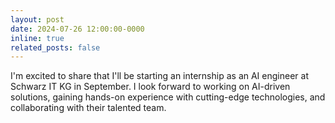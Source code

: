 ```yaml
---
layout: post
date: 2024-07-26 12:00:00-0000
inline: true
related_posts: false
---
```

I'm excited to share that I'll be starting an internship as an AI engineer at Schwarz IT KG in September. I look forward to working on AI-driven solutions, gaining hands-on experience with cutting-edge technologies, and collaborating with their talented team.

